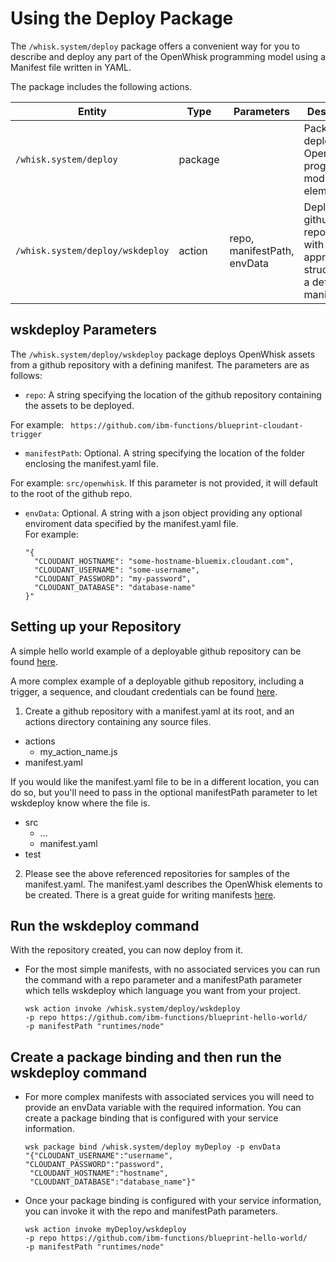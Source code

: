 # Using the Deploy Package

The `/whisk.system/deploy` package offers a convenient way for you to describe and deploy any part of the OpenWhisk programming model using a Manifest file written in YAML.

The package includes the following actions.

| Entity | Type | Parameters | Description |
| --- | --- | --- | --- |
| `/whisk.system/deploy` | package |  | Package to deploy OpenWhisk programming model elements |
| `/whisk.system/deploy/wskdeploy` | action | repo, manifestPath, envData | Deploy from github repositories with the appropriate structure and a defining manifest. |

## wskdeploy Parameters
The `/whisk.system/deploy/wskdeploy` package deploys OpenWhisk assets from a github repository with a defining manifest.  The parameters are as follows:
- `repo`: A string specifying the location of the github repository containing the assets to be deployed.

For example: `
https://github.com/ibm-functions/blueprint-cloudant-trigger`

- `manifestPath`: Optional. A string specifying the location of the folder enclosing the manifest.yaml file.

For example: `src/openwhisk`. If this parameter is not provided, it will default to the root of the github repo.

- `envData`: Optional. A string with a json object providing any optional enviroment data specified by the manifest.yaml file.  
  For example:
  ```
  "{
    "CLOUDANT_HOSTNAME": "some-hostname-bluemix.cloudant.com",
    "CLOUDANT_USERNAME": "some-username",
    "CLOUDANT_PASSWORD": "my-password",
    "CLOUDANT_DATABASE": "database-name"
  }"
  ```


## Setting up your Repository

A simple hello world example of a deployable github repository can be found [here](https://github.com/ibm-functions/blueprint-hello-world/).

A more complex example of a deployable github repository, including a trigger, a sequence, and cloudant credentials  can be found [here](https://github.com/ibm-functions/blueprint-cloudant-trigger).

1. Create a github repository with a manifest.yaml at its root, and an actions directory containing any source files.
* actions
    * my\_action\_name.js
* manifest.yaml

If you would like the manifest.yaml file to be in a different location, you can do so, but you'll need to pass in the optional manifestPath parameter to let wskdeploy know where the file is.

* src
    * ...
    * manifest.yaml
* test

2. Please see the above referenced repositories for samples of the manifest.yaml.  The manifest.yaml describes the OpenWhisk elements to be created.  There is a great guide for writing manifests [here](https://github.com/apache/incubator-openwhisk-wskdeploy/blob/master/docs/programming_guide.md#wskdeploy-utility-by-example).


## Run the wskdeploy command

With the repository created, you can now deploy from it.

- For the most simple manifests, with no associated services you can run the command with a repo parameter and a manifestPath parameter which tells wskdeploy which language you want from your project.

  ```
  wsk action invoke /whisk.system/deploy/wskdeploy
  -p repo https://github.com/ibm-functions/blueprint-hello-world/
  -p manifestPath "runtimes/node"
  ```

## Create a package binding and then run the wskdeploy command

- For more complex manifests with associated services you will need to provide an envData variable with the required information.  You can create a package binding that is configured with your service information.

  ```
  wsk package bind /whisk.system/deploy myDeploy -p envData
  "{"CLOUDANT_USERNAME":"username",
  "CLOUDANT_PASSWORD":"password",
   "CLOUDANT_HOSTNAME":"hostname",
   "CLOUDANT_DATABASE":"database_name"}"
  ```

- Once your package binding is configured with your service information, you can invoke it with the repo and manifestPath parameters.

  ```
  wsk action invoke myDeploy/wskdeploy
  -p repo https://github.com/ibm-functions/blueprint-hello-world/
  -p manifestPath "runtimes/node"
  ```

